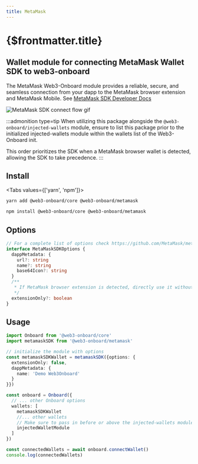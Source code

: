 ```yaml
---
title: MetaMask
---
```


<script>
  import metaMaskSDKConnect from '$lib/assets/metaMaskSDK-connect.gif'
</script>

# {$frontmatter.title}

## Wallet module for connecting MetaMask Wallet SDK to web3-onboard

The MetaMask Web3-Onboard module provides a reliable, secure, and seamless connection from your dapp to the MetaMask browser extension and MetaMask Mobile.
See [MetaMask SDK Developer Docs](https://docs.metamask.io/wallet/how-to/use-sdk/)

<img src="{metaMaskSDKConnect}" alt="MetaMask SDK connect flow gif"/>

:::admonition type=tip
When utilizing this package alongside the `@web3-onboard/injected-wallets` module, ensure to list this package prior to the initialized injected-wallets module within the wallets list of the Web3-Onboard init.

This order prioritizes the SDK when a MetaMask browser wallet is detected, allowing the SDK to take precedence.
:::

## Install

<Tabs values={['yarn', 'npm']}>
<TabPanel value="yarn">

```sh copy
yarn add @web3-onboard/core @web3-onboard/metamask
```

  </TabPanel>
  <TabPanel value="npm">

```sh copy
npm install @web3-onboard/core @web3-onboard/metamask
```

  </TabPanel>
</Tabs>

## Options

```typescript
// For a complete list of options check https://github.com/MetaMask/metamask-sdk
interface MetaMaskSDKOptions {
  dappMetadata: {
    url?: string
    name?: string
    base64Icon?: string
  }
  /**
   * If MetaMask browser extension is detected, directly use it without prompting the user.
   */
  extensionOnly?: boolean
}
```

## Usage

```typescript
import Onboard from '@web3-onboard/core'
import metamaskSDK from '@web3-onboard/metamask'

// initialize the module with options
const metamaskSDKWallet = metamaskSDK({options: {
  extensionOnly: false,
  dappMetadata: {
    name: 'Demo Web3Onboard'
  }
}})

const onboard = Onboard({
  // ... other Onboard options
  wallets: [
    metamaskSDKWallet
    //... other wallets
    // Make sure to pass in before or above the injected-wallets module
    injectedWalletModule
  ]
})

const connectedWallets = await onboard.connectWallet()
console.log(connectedWallets)
```
